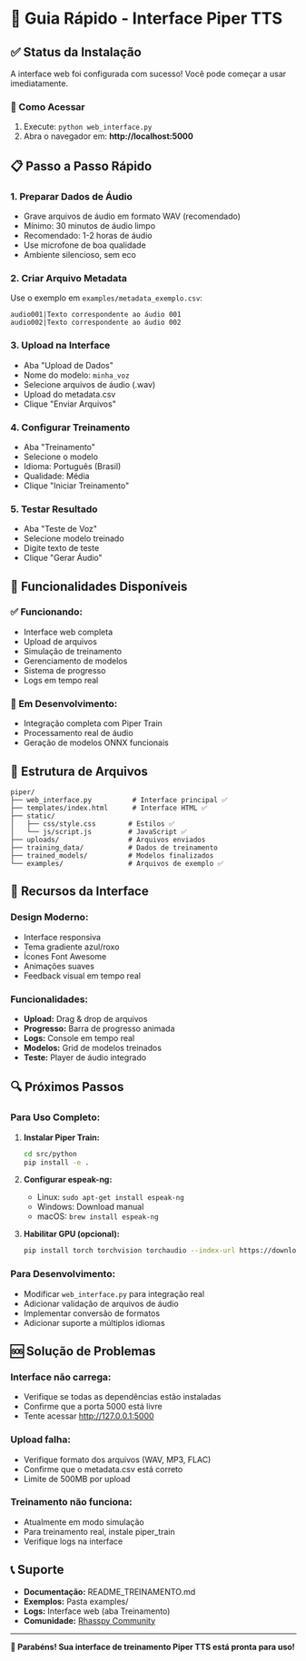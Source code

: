 # 🚀 Guia Rápido - Interface Piper TTS

## ✅ Status da Instalação

A interface web foi configurada com sucesso! Você pode começar a usar imediatamente.

### 🎯 Como Acessar
1. Execute: `python web_interface.py`
2. Abra o navegador em: **http://localhost:5000**

## 📋 Passo a Passo Rápido

### 1. Preparar Dados de Áudio
- Grave arquivos de áudio em formato WAV (recomendado)
- Mínimo: 30 minutos de áudio limpo
- Recomendado: 1-2 horas de áudio
- Use microfone de boa qualidade
- Ambiente silencioso, sem eco

### 2. Criar Arquivo Metadata
Use o exemplo em `examples/metadata_exemplo.csv`:
```csv
audio001|Texto correspondente ao áudio 001
audio002|Texto correspondente ao áudio 002
```

### 3. Upload na Interface
- Aba "Upload de Dados"
- Nome do modelo: `minha_voz`
- Selecione arquivos de áudio (.wav)
- Upload do metadata.csv
- Clique "Enviar Arquivos"

### 4. Configurar Treinamento
- Aba "Treinamento"
- Selecione o modelo
- Idioma: Português (Brasil)
- Qualidade: Média
- Clique "Iniciar Treinamento"

### 5. Testar Resultado
- Aba "Teste de Voz"
- Selecione modelo treinado
- Digite texto de teste
- Clique "Gerar Áudio"

## 🔧 Funcionalidades Disponíveis

### ✅ Funcionando:
- Interface web completa
- Upload de arquivos
- Simulação de treinamento
- Gerenciamento de modelos
- Sistema de progresso
- Logs em tempo real

### 🚧 Em Desenvolvimento:
- Integração completa com Piper Train
- Processamento real de áudio
- Geração de modelos ONNX funcionais

## 📁 Estrutura de Arquivos

```
piper/
├── web_interface.py          # Interface principal ✅
├── templates/index.html      # Interface HTML ✅
├── static/
│   ├── css/style.css        # Estilos ✅
│   └── js/script.js         # JavaScript ✅
├── uploads/                 # Arquivos enviados
├── training_data/           # Dados de treinamento
├── trained_models/          # Modelos finalizados
└── examples/                # Arquivos de exemplo ✅
```

## 🎨 Recursos da Interface

### Design Moderno:
- Interface responsiva
- Tema gradiente azul/roxo
- Ícones Font Awesome
- Animações suaves
- Feedback visual em tempo real

### Funcionalidades:
- **Upload:** Drag & drop de arquivos
- **Progresso:** Barra de progresso animada
- **Logs:** Console em tempo real
- **Modelos:** Grid de modelos treinados
- **Teste:** Player de áudio integrado

## 🔍 Próximos Passos

### Para Uso Completo:
1. **Instalar Piper Train:**
   ```bash
   cd src/python
   pip install -e .
   ```

2. **Configurar espeak-ng:**
   - Linux: `sudo apt-get install espeak-ng`
   - Windows: Download manual
   - macOS: `brew install espeak-ng`

3. **Habilitar GPU (opcional):**
   ```bash
   pip install torch torchvision torchaudio --index-url https://download.pytorch.org/whl/cu118
   ```

### Para Desenvolvimento:
- Modificar `web_interface.py` para integração real
- Adicionar validação de arquivos de áudio
- Implementar conversão de formatos
- Adicionar suporte a múltiplos idiomas

## 🆘 Solução de Problemas

### Interface não carrega:
- Verifique se todas as dependências estão instaladas
- Confirme que a porta 5000 está livre
- Tente acessar http://127.0.0.1:5000

### Upload falha:
- Verifique formato dos arquivos (WAV, MP3, FLAC)
- Confirme que o metadata.csv está correto
- Limite de 500MB por upload

### Treinamento não funciona:
- Atualmente em modo simulação
- Para treinamento real, instale piper_train
- Verifique logs na interface

## 📞 Suporte

- **Documentação:** README_TREINAMENTO.md
- **Exemplos:** Pasta examples/
- **Logs:** Interface web (aba Treinamento)
- **Comunidade:** [Rhasspy Community](https://community.rhasspy.org/)

---

**🎉 Parabéns! Sua interface de treinamento Piper TTS está pronta para uso!**